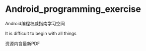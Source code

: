 # Android_programming_exercise
Android编程权威指南学习空间

It is difficult to begin with all things

资源内含最新PDF
